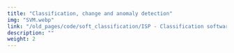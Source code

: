 ```yaml
---
title: "Classification, change and anomaly detection"
img: "SVM.webp"
link: "/old_pages/code/soft_classification/ISP - Classification software.html"
description: ""
weight: 2
---
```


